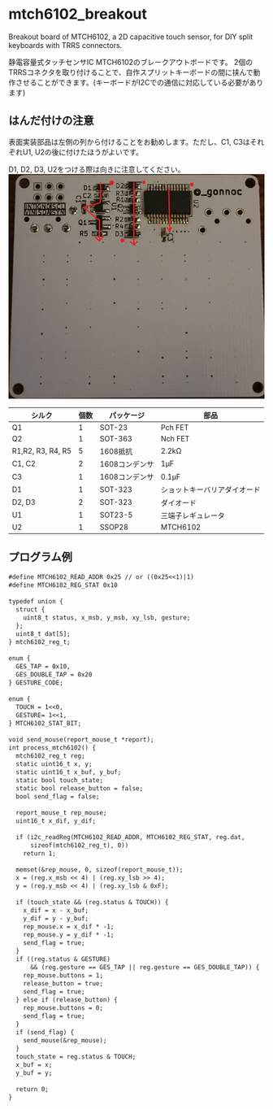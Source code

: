 # mtch6102_breakout
Breakout board of MTCH6102, a 2D capacitive touch sensor, for DIY split keyboards with TRRS connectors.

静電容量式タッチセンサIC MTCH6102のブレークアウトボードです。
2個のTRRSコネクタを取り付けることで、自作スプリットキーボードの間に挟んで動作させることができます。(キーボードがI2Cでの通信に対応している必要があります)

## はんだ付けの注意

表面実装部品は左側の列から付けることをお勧めします。ただし、C1, C3はそれぞれU1, U2の後に付けたほうがよいです。

D1, D2, D3, U2をつける際は向きに注意してください。
![半田面](https://github.com/sekigon-gonnoc/mtch6102_breakout/blob/master/bottom.JPG "はんだ面")

|シルク|個数|パッケージ|部品|
|--|--|--|--|
|Q1|1|SOT-23|Pch FET|
|Q2|1|SOT-363|Nch FET|
|R1,R2, R3, R4, R5|5|1608抵抗|2.2kΩ|
|C1, C2|2|1608コンデンサ|1μF|
|C3|1|1608コンデンサ|0.1μF|
|D1|1|SOT-323|ショットキーバリアダイオード|
|D2, D3|2|SOT-323|ダイオード|
|U1|1|SOT23-5|三端子レギュレータ|
|U2|1|SSOP28|MTCH6102|

## プログラム例
```
#define MTCH6102_READ_ADDR 0x25 // or ((0x25<<1)|1)
#define MTCH6102_REG_STAT 0x10

typedef union {
  struct {
    uint8_t status, x_msb, y_msb, xy_lsb, gesture;
  };
  uint8_t dat[5];
} mtch6102_reg_t;

enum {
  GES_TAP = 0x10,
  GES_DOUBLE_TAP = 0x20
} GESTURE_CODE;

enum {
  TOUCH = 1<<0,
  GESTURE= 1<<1,
} MTCH6102_STAT_BIT;

void send_mouse(report_mouse_t *report);
int process_mtch6102() {
  mtch6102_reg_t reg;
  static uint16_t x, y;
  static uint16_t x_buf, y_buf;
  static bool touch_state;
  static bool release_button = false;
  bool send_flag = false;

  report_mouse_t rep_mouse;
  uint16_t x_dif, y_dif;

  if (i2c_readReg(MTCH6102_READ_ADDR, MTCH6102_REG_STAT, reg.dat,
      sizeof(mtch6102_reg_t), 0))
    return 1;

  memset(&rep_mouse, 0, sizeof(report_mouse_t));
  x = (reg.x_msb << 4) | (reg.xy_lsb >> 4);
  y = (reg.y_msb << 4) | (reg.xy_lsb & 0xF);

  if (touch_state && (reg.status & TOUCH)) {
    x_dif = x - x_buf;
    y_dif = y - y_buf;
    rep_mouse.x = x_dif * -1;
    rep_mouse.y = y_dif * -1;
    send_flag = true;
  }
  if ((reg.status & GESTURE)
      && (reg.gesture == GES_TAP || reg.gesture == GES_DOUBLE_TAP)) {
    rep_mouse.buttons = 1;
    release_button = true;
    send_flag = true;
  } else if (release_button) {
    rep_mouse.buttons = 0;
    send_flag = true;
  }
  if (send_flag) {
    send_mouse(&rep_mouse);
  }
  touch_state = reg.status & TOUCH;
  x_buf = x;
  y_buf = y;

  return 0;
}
```
